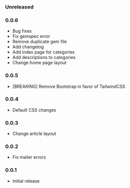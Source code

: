 ### Unreleased

### 0.0.6

* Bug fixes
* Fix gemspec error
* Remove duplicate gem file 
* Add changelog
* Add index page for categories
* Add descriptions to categories
* Change home page layout

### 0.0.5

* [BREAKING] Remove Bootstrap in favor of TailwindCSS

### 0.0.4

* Default CSS changes

### 0.0.3

* Change article layout

### 0.0.2

* Fix mailer errors

### 0.0.1

* Initial release
